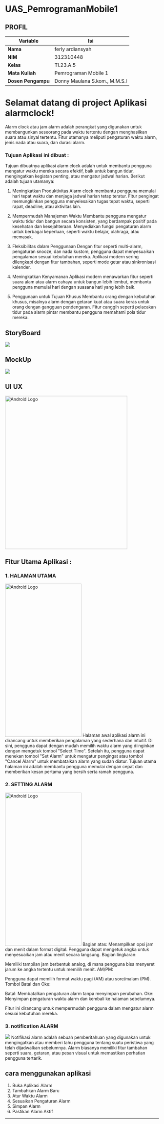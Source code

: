 # UAS_PemrogramanMobile1

## PROFIL

| Variable           | Isi                           |
| ------------------ | ----------------------------- |
| **Nama**           | ferly ardiansyah              |
| **NIM**            | 312310448                     |
| **Kelas**          | TI.23.A.5                     |
| **Mata Kuliah**    | Pemrograman Mobile 1          |
| **Dosen Pengampu** | Donny Maulana S.kom., M.M.S.I |

# Selamat datang di project Aplikasi **alarmclock**!

Alarm clock atau jam alarm adalah perangkat yang digunakan untuk membangunkan seseorang pada waktu tertentu dengan menghasilkan suara atau sinyal tertentu. Fitur utamanya meliputi pengaturan waktu alarm, jenis nada atau suara, dan durasi alarm.

### Tujuan Aplikasi ini dibuat :

Tujuan dibuatnya aplikasi alarm clock adalah untuk membantu pengguna mengatur waktu mereka secara efektif, baik untuk bangun tidur, mengingatkan kegiatan penting, atau mengatur jadwal harian. Berikut adalah tujuan utamanya:

1. Meningkatkan Produktivitas
Alarm clock membantu pengguna memulai hari tepat waktu dan menjaga jadwal harian tetap teratur.
Fitur pengingat memungkinkan pengguna menyelesaikan tugas tepat waktu, seperti rapat, deadline, atau aktivitas lain.

2. Mempermudah Manajemen Waktu
Membantu pengguna mengatur waktu tidur dan bangun secara konsisten, yang berdampak positif pada kesehatan dan kesejahteraan.
Menyediakan fungsi pengaturan alarm untuk berbagai keperluan, seperti waktu belajar, olahraga, atau memasak.

3. Fleksibilitas dalam Penggunaan
Dengan fitur seperti multi-alarm, pengaturan snooze, dan nada kustom, pengguna dapat menyesuaikan pengalaman sesuai kebutuhan mereka.
Aplikasi modern sering dilengkapi dengan fitur tambahan, seperti mode getar atau sinkronisasi kalender.

4. Meningkatkan Kenyamanan
Aplikasi modern menawarkan fitur seperti suara alam atau alarm cahaya untuk bangun lebih lembut, membantu pengguna memulai hari dengan suasana hati yang lebih baik.

5. Penggunaan untuk Tujuan Khusus
Membantu orang dengan kebutuhan khusus, misalnya alarm dengan getaran kuat atau suara keras untuk orang dengan gangguan pendengaran.
Fitur canggih seperti pelacakan tidur pada alarm pintar membantu pengguna memahami pola tidur mereka.

## StoryBoard

<img src="png dan pdf/storyboard.jpg">

## MockUp

<img src="png dan pdf/mockup.jpg">

## UI UX

<img src="png dan pdf/UI & UX.jpg" alt="Android Logo" width="400" height="500">



## Fitur Utama Aplikasi :

### 1. HALAMAN UTAMA

   <img src="png dan pdf/halaman utama.jpeg" alt="Android Logo" width="250" height="500">
   Halaman awal aplikasi alarm ini dirancang untuk memberikan pengalaman yang sederhana dan intuitif. Di sini, pengguna dapat dengan mudah memilih waktu alarm yang diinginkan dengan mengetuk tombol "Select Time". Setelah itu, pengguna dapat menekan tombol "Set Alarm" untuk mengatur pengingat atau tombol "Cancel Alarm" untuk membatalkan alarm yang sudah diatur.
Tujuan utama halaman ini adalah membantu pengguna memulai dengan cepat dan memberikan kesan pertama yang bersih serta ramah pengguna.


### 2. SETTING ALARM
<img src="png dan pdf/setting alarm.jpeg" alt="Android Logo" width="250" height="500">
Bagian atas:
Menampilkan opsi jam dan menit dalam format digital. Pengguna dapat mengetuk angka untuk menyesuaikan jam atau menit secara langsung.
Bagian lingkaran:

Memiliki tampilan jam berbentuk analog, di mana pengguna bisa menyeret jarum ke angka tertentu untuk memilih menit.
AM/PM:

Pengguna dapat memilih format waktu pagi (AM) atau sore/malam (PM).
Tombol Batal dan Oke:

Batal: Membatalkan pengaturan alarm tanpa menyimpan perubahan.
Oke: Menyimpan pengaturan waktu alarm dan kembali ke halaman sebelumnya.

Fitur ini dirancang untuk mempermudah pengguna dalam mengatur alarm sesuai kebutuhan mereka.

### 3. notification  ALARM
<img src="png dan pdf/notifikasi2.jpeg">
Notifikasi alarm adalah sebuah pemberitahuan yang digunakan untuk mengingatkan atau memberi tahu pengguna tentang suatu peristiwa yang telah dijadwalkan sebelumnya. Alarm biasanya memiliki fitur tambahan seperti suara, getaran, atau pesan visual untuk memastikan perhatian pengguna tertarik.

## cara menggunakan aplikasi

1. Buka Aplikasi Alarm
2. Tambahkan Alarm Baru
3. Atur Waktu Alarm
4. Sesuaikan Pengaturan Alarm
5. Simpan Alarm
6. Pastikan Alarm Aktif


---

   






